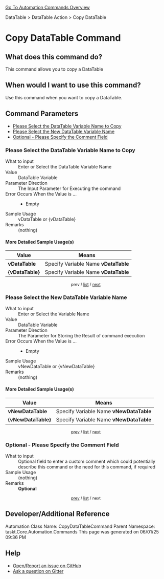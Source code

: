 <!--TITLE: Copy DataTable Command -->
<!-- SUBTITLE: a command in the DataTable group. -->
[Go To Automation Commands Overview](/automation-commands.md)


DataTable &gt; DataTable Action &gt; Copy DataTable


# Copy DataTable Command


## What does this command do?
This command allows you to copy a DataTable


## When would I want to use this command?
Use this command when you want to copy a DataTable.


<a id="param_list"></a>
## Command Parameters
- [Please Select the DataTable Variable Name to Copy](#param_0)
- [Please Select the New DataTable Variable Name](#param_1)
- [Optional - Please Specify the Comment Field](#param_2)


<a id="param_0"></a>
### Please Select the DataTable Variable Name to Copy


<dl>
<dt>What to input</dt><dd>Enter or Select the DataTable Variable Name</dd>
<dt>Value</dt><dd>DataTable Variable</dd>
<dt>Parameter Direction</dt><dd>The Input Parameter for Executing the command</dd>
<dt>Error Occurs When the Value is ...</dt><dd><ul>
<li>Empty</li>
</ul></dd>
<dt>Sample Usage</dt><dd>vDataTable or {vDataTable}</dd>
<dt>Remarks</dt><dd>(nothing)</dd>
</dl>




#### More Detailed Sample Usage(s)
| Value | Means |
|---|---|
| <strong>vDataTable</strong> | Specify Variable Name **vDataTable** |
| <strong>{vDataTable}</strong> | Specify Variable Name **vDataTable** |


<div style="font-size: 90%; text-align: center">


prev / [list](#param_list) / [next](#param_1)


</div>


<a id="param_1"></a>
### Please Select the New DataTable Variable Name


<dl>
<dt>What to input</dt><dd>Enter or Select the Variable Name</dd>
<dt>Value</dt><dd>DataTable Variable</dd>
<dt>Parameter Direction</dt><dd>The Parameter for Storing the Result of command execution</dd>
<dt>Error Occurs When the Value is ...</dt><dd><ul>
<li>Empty</li>
</ul></dd>
<dt>Sample Usage</dt><dd>vNewDataTable or {vNewDataTable}</dd>
<dt>Remarks</dt><dd>(nothing)</dd>
</dl>




#### More Detailed Sample Usage(s)
| Value | Means |
|---|---|
| <strong>vNewDataTable</strong> | Specify Variable Name **vNewDataTable** |
| <strong>{vNewDataTable}</strong> | Specify Variable Name **vNewDataTable** |


<div style="font-size: 90%; text-align: center">


[prev](#param_1) / [list](#param_list) / [next](#param_2)


</div>


<a id="param_2"></a>
### Optional - Please Specify the Comment Field


<dl>
<dt>What to input</dt><dd>Optional field to enter a custom comment which could potentially describe this command or the need for this command, if required</dd>
<dt>Sample Usage</dt><dd>(nothing)</dd>
<dt>Remarks</dt><dd><strong>Optional</strong><br></dd>
</dl>




<div style="font-size: 90%; text-align: center">


[prev](#param_2) / [list](#param_list) / next


</div>


## Developer/Additional Reference
Automation Class Name: CopyDataTableCommand
Parent Namespace: taskt.Core.Automation.Commands
This page was generated on 06/01/25 09:36 PM


## Help
- [Open/Report an issue on GitHub](https://github.com/rcktrncn/taskt/issues/new)
- [Ask a question on Gitter](https://gitter.im/taskt-rpa/Lobby)
